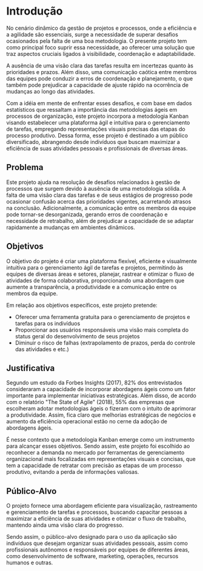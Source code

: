 # Introdução

No cenário dinâmico da gestão de projetos e processos, onde a eficiência e a agilidade são essenciais, surge a necessidade de superar desafios ocasionados pela falta de uma boa metodologia. O presente projeto tem como principal foco suprir essa necessidade, ao oferecer uma solução que traz aspectos cruciais ligados à visibilidade, coordenação e adaptabilidade.

A ausência de uma visão clara das tarefas resulta em incertezas quanto às prioridades e prazos. Além disso, uma comunicação caótica entre membros das equipes pode conduzir a erros de coordenação e planejamento, o que também pode prejudicar a capacidade de ajuste rápido na ocorrência de mudanças ao longo das atividades.

Com a idéia em mente de enfrentar esses desafios, e com base em dados estatísticos que ressaltam a importância das metodologias ágeis em processos de organização, este projeto incorpora a metodologia Kanban visando estabelecer uma plataforma ágil e intuitiva para o gerenciamento de tarefas, empregando representações visuais precisas das etapas do processo produtivo. Dessa forma, esse projeto é destinado a um público diversificado, abrangendo desde indivíduos que buscam maximizar a eficiência de suas atividades pessoais e profissionais de diversas áreas.

## Problema

Este projeto ajuda na resolução de desafios relacionados à gestão de processos que surgem devido à ausência de uma metodologia sólida. A falta de uma visão clara das tarefas e de seus estágios de progresso pode ocasionar confusão acerca das prioridades vigentes, acarretando atrasos na conclusão. Adicionalmente, a comunicação entre os membros da equipe pode tornar-se desorganizada, gerando erros de coordenação e necessidade de retrabalho, além de prejudicar a capacidade de se adaptar rapidamente a mudanças em ambientes dinâmicos.

## Objetivos

O objetivo do projeto é criar uma plataforma flexível, eficiente e visualmente intuitiva para o gerenciamento ágil de tarefas e projetos, permitindo às equipes de diversas áreas e setores, planejar, rastrear e otimizar o fluxo de atividades de forma colaborativa, proporcionando uma abordagem que aumente a transparência, a produtividade e a comunicação entre os membros da equipe.

Em relação aos objetivos específicos, este projeto pretende:

* Oferecer uma ferramenta gratuita para o gerenciamento de projetos e tarefas  para os indivíduos
* Proporcionar aos usuários responsáveis uma visão mais completa do status geral do desenvolvimento de seus projetos
* Diminuir o risco de falhas (extrapolamento de prazos, perda do controle das atividades e etc.)

## Justificativa

Segundo um estudo da Forbes Insights (2017), 82% dos entrevistados consideraram a capacidade de incorporar abordagens ágeis como um fator importante para implementar iniciativas estratégicas. Além disso, de acordo com o relatório "The State of Agile" (2018), 55% das empresas que escolheram adotar metodologias ágeis o fizeram com o intuito de aprimorar a produtividade. Assim, fica claro que melhorias estratégicas de negócios e aumento da eficiência operacional estão no cerne da adoção de abordagens ágeis.

É nesse contexto que a metodologia Kanban emerge como um instrumento para alcançar esses objetivos. Sendo assim, este projeto foi escolhido ao reconhecer a demanda no mercado por ferramentas de gerenciamento organizacional mais focalizadas em representações visuais e concisas, que tem a capacidade de retratar com precisão as etapas de um processo produtivo, evitando a perda de informações valiosas.

## Público-Alvo

O projeto fornece uma abordagem eficiente para visualização, rastreamento e gerenciamento de tarefas e processos, buscando capacitar pessoas a maximizar a eficiência de suas atividades e otimizar o fluxo de trabalho, mantendo ainda uma visão clara do progresso.

Sendo assim, o público-alvo designado para o uso da aplicação são indivíduos que desejam organizar suas atividades pessoais, assim como profissionais autônomos e responsáveis por equipes de diferentes áreas, como desenvolvimento de software, marketing, operações, recursos humanos e outras.
